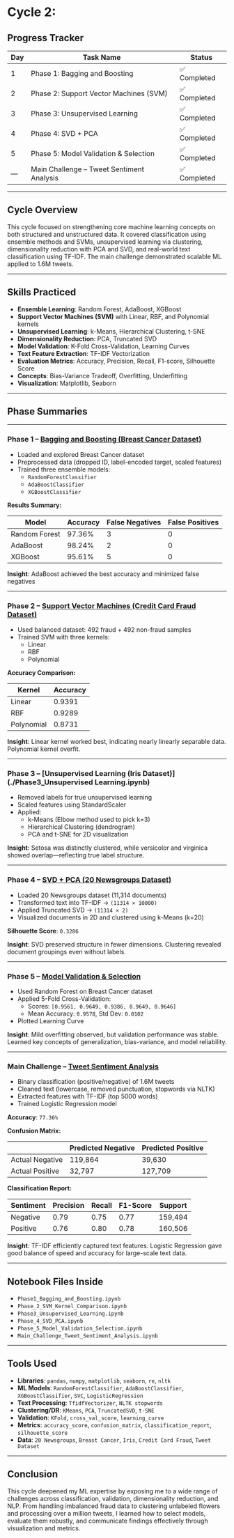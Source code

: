 #  Cycle 2:

##  Progress Tracker

| Day | Task Name                               | Status        |
|-----|------------------------------------------|----------------|
| 1   | Phase 1: Bagging and Boosting            | ✅ Completed |
| 2   | Phase 2: Support Vector Machines (SVM)   | ✅ Completed |
| 3   | Phase 3: Unsupervised Learning           | ✅ Completed |
| 4   | Phase 4: SVD + PCA                       | ✅ Completed |
| 5   | Phase 5: Model Validation & Selection    | ✅ Completed |
| —   | Main Challenge – Tweet Sentiment Analysis| ✅ Completed |

---

##  Cycle Overview

This cycle focused on strengthening core machine learning concepts on both structured and unstructured data. It covered classification using ensemble methods and SVMs, unsupervised learning via clustering, dimensionality reduction with PCA and SVD, and real-world text classification using TF-IDF. The main challenge demonstrated scalable ML applied to 1.6M tweets.

---

##  Skills Practiced

- **Ensemble Learning**: Random Forest, AdaBoost, XGBoost  
- **Support Vector Machines (SVM)** with Linear, RBF, and Polynomial kernels  
- **Unsupervised Learning**: k-Means, Hierarchical Clustering, t-SNE  
- **Dimensionality Reduction**: PCA, Truncated SVD  
- **Model Validation**: K-Fold Cross-Validation, Learning Curves  
- **Text Feature Extraction**: TF-IDF Vectorization  
- **Evaluation Metrics**: Accuracy, Precision, Recall, F1-score, Silhouette Score  
- **Concepts**: Bias-Variance Tradeoff, Overfitting, Underfitting  
- **Visualization**: Matplotlib, Seaborn  

---

##  Phase Summaries

---

###  Phase 1 – [Bagging and Boosting (Breast Cancer Dataset)](./Phase1_Bagging_and_Boosting.ipynb)

- Loaded and explored Breast Cancer dataset
- Preprocessed data (dropped ID, label-encoded target, scaled features)
- Trained three ensemble models:
  - `RandomForestClassifier`
  - `AdaBoostClassifier`
  - `XGBoostClassifier`

**Results Summary:**

| Model          | Accuracy | False Negatives | False Positives |
|----------------|----------|------------------|------------------|
| Random Forest  | 97.36%   | 3                | 0                |
| AdaBoost       | 98.24%   | 2                | 0                |
| XGBoost        | 95.61%   | 5                | 0                |

 **Insight**: AdaBoost achieved the best accuracy and minimized false negatives

---

###  Phase 2 – [Support Vector Machines (Credit Card Fraud Dataset)](./Phase2_SupportVectorMachines.ipynb)

- Used balanced dataset: 492 fraud + 492 non-fraud samples  
- Trained SVM with three kernels:
  - Linear
  - RBF
  - Polynomial

**Accuracy Comparison:**

| Kernel      | Accuracy |
|-------------|----------|
| Linear      | 0.9391   |
| RBF         | 0.9289   |
| Polynomial  | 0.8731   |

 **Insight**: Linear kernel worked best, indicating nearly linearly separable data. Polynomial kernel overfit.

---

### Phase 3 – [Unsupervised Learning (Iris Dataset)](./Phase3_Unsupervised Learning.ipynb)

- Removed labels for true unsupervised learning
- Scaled features using StandardScaler
- Applied:
  - k-Means (Elbow method used to pick k=3)
  - Hierarchical Clustering (dendrogram)
  - PCA and t-SNE for 2D visualization

 **Insight**: Setosa was distinctly clustered, while versicolor and virginica showed overlap—reflecting true label structure.

---

### Phase 4 – [SVD + PCA (20 Newsgroups Dataset)](./Phase4_SVD_PCA.ipynb)

- Loaded 20 Newsgroups dataset (11,314 documents)
- Transformed text into TF-IDF → `(11314 × 10000)`
- Applied Truncated SVD → `(11314 × 2)`
- Visualized documents in 2D and clustered using k-Means (k=20)

**Silhouette Score**: `0.3286`

**Insight**: SVD preserved structure in fewer dimensions. Clustering revealed document groupings even without labels.

---

### Phase 5 – [Model Validation & Selection](./Phase5_Model_Validation&Selection.ipynb)

- Used Random Forest on Breast Cancer dataset
- Applied 5-Fold Cross-Validation:
  - Scores: `[0.9561, 0.9649, 0.9386, 0.9649, 0.9646]`
  - Mean Accuracy: `0.9578`, Std Dev: `0.0102`
- Plotted Learning Curve

 **Insight**: Mild overfitting observed, but validation performance was stable. Learned key concepts of generalization, bias-variance, and model reliability.

---

###  Main Challenge – [Tweet Sentiment Analysis](./MainChallenge_TweetSentimentAnalysis.ipynb)

- Binary classification (positive/negative) of 1.6M tweets  
- Cleaned text (lowercase, removed punctuation, stopwords via NLTK)
- Extracted features with TF-IDF (top 5000 words)
- Trained Logistic Regression model

**Accuracy**: `77.36%`

**Confusion Matrix:**

|                | Predicted Negative | Predicted Positive |
|----------------|--------------------|--------------------|
| Actual Negative| 119,864            | 39,630             |
| Actual Positive| 32,797             | 127,709            |

**Classification Report:**

| Sentiment | Precision | Recall | F1-Score | Support   |
|-----------|-----------|--------|----------|-----------|
| Negative  | 0.79      | 0.75   | 0.77     | 159,494   |
| Positive  | 0.76      | 0.80   | 0.78     | 160,506   |

**Insight**: TF-IDF efficiently captured text features. Logistic Regression gave good balance of speed and accuracy for large-scale text data.

---

##  Notebook Files Inside

- `Phase1_Bagging_and_Boosting.ipynb`
- `Phase_2_SVM_Kernel_Comparison.ipynb`
- `Phase3_Unsupervised_Learning.ipynb`
- `Phase_4_SVD_PCA.ipynb`
- `Phase_5_Model_Validation_Selection.ipynb`
- `Main_Challenge_Tweet_Sentiment_Analysis.ipynb`

---

##  Tools Used

- **Libraries**: `pandas`, `numpy`, `matplotlib`, `seaborn`, `re`, `nltk`
- **ML Models**: `RandomForestClassifier`, `AdaBoostClassifier`, `XGBoostClassifier`, `SVC`, `LogisticRegression`
- **Text Processing**: `TfidfVectorizer`, `NLTK stopwords`
- **Clustering/DR**: `KMeans`, `PCA`, `TruncatedSVD`, `t-SNE`
- **Validation**: `KFold`, `cross_val_score`, `learning_curve`
- **Metrics**: `accuracy_score`, `confusion_matrix`, `classification_report`, `silhouette_score`
- **Data**: `20 Newsgroups`, `Breast Cancer`, `Iris`, `Credit Card Fraud`, `Tweet Dataset`

---

## Conclusion

This cycle deepened my ML expertise by exposing me to a wide range of challenges across classification, validation, dimensionality reduction, and NLP. From handling imbalanced fraud data to clustering unlabeled flowers and processing over a million tweets, I learned how to select models, evaluate them robustly, and communicate findings effectively through visualization and metrics.
